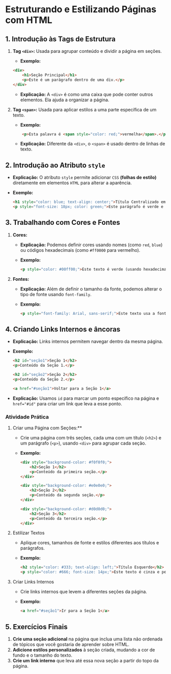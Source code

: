 # Estruturando e Estilizando Páginas com HTML

## 1. Introdução às Tags de Estrutura

1. **Tag `<div>`:** Usada para agrupar conteúdo e dividir a página em seções.

    - **Exemplo:**

    ```html
    <div>
        <h1>Seção Principal</h1>
        <p>Este é um parágrafo dentro de uma div.</p>
    </div>
    ```

    - **Explicação:** A `<div>` é como uma caixa que pode conter outros elementos. Ela ajuda a organizar a página.

2. **Tag `<span>`:** Usada para aplicar estilos a uma parte específica de um texto.

    - **Exemplo:**

    ```html
        <p>Esta palavra é <span style="color: red;">vermelha</span>.</p>
    ```

    - **Explicação:** Diferente da `<div>`, o `<span>` é usado dentro de linhas de texto.

## 2. Introdução ao Atributo `style`

- **Explicação:** O atributo `style` permite adicionar `CSS` **(folhas de estilo)** diretamente em elementos `HTML` para alterar a aparência.

- **Exemplo:**

     ```html
     <h1 style="color: blue; text-align: center;">Título Centralizado em Azul</h1>
     <p style="font-size: 18px; color: green;">Este parágrafo é verde e tem tamanho de fonte 18px.</p>
     ```

## 3. Trabalhando com Cores e Fontes

1. **Cores:**

    - **Explicação:** Podemos definir cores usando nomes (como `red`, `blue`) ou códigos hexadecimais (como `#ff0000` para vermelho).

    - **Exemplo:**

        ```html
        <p style="color: #00ff00;">Este texto é verde (usando hexadecimal).</p>
        ```

2. **Fontes:**

    - **Explicação:** Além de definir o tamanho da fonte, podemos alterar o tipo de fonte usando `font-family`.

    - **Exemplo:**

        ```html
        <p style="font-family: Arial, sans-serif;">Este texto usa a fonte Arial.</p>
        ```

## 4. Criando Links Internos e âncoras

- **Explicação:** Links internos permitem navegar dentro da mesma página.

- **Exemplo:**

    ```html
    <h2 id="seção1">Seção 1</h2>
    <p>Conteúdo da Seção 1.</p>
    
    <h2 id="seção2">Seção 2</h2>
    <p>Conteúdo da Seção 2.</p>
    
    <a href="#seção1">Voltar para a Seção 1</a>
    ```

- **Explicação:** Usamos `id` para marcar um ponto específico na página e `href="#id"` para criar um link que leva a esse ponto.

### Atividade Prática

1. Criar uma Página com Seções:**
  
    - Crie uma página com três seções, cada uma com um título (`<h2>`) e um parágrafo (`<p>`), usando `<div>` para agrupar cada seção.

    - **Exemplo:**

        ```html
        <div style="background-color: #f0f0f0;">
            <h2>Seção 1</h2>
            <p>Conteúdo da primeira seção.</p>
        </div>
        
        <div style="background-color: #e0e0e0;">
            <h2>Seção 2</h2>
            <p>Conteúdo da segunda seção.</p>
        </div>
        
        <div style="background-color: #d0d0d0;">
            <h2>Seção 3</h2>
            <p>Conteúdo da terceira seção.</p>
        </div>
        ```

2. Estilizar Textos

    - Aplique cores, tamanhos de fonte e estilos diferentes aos títulos e parágrafos.
    - **Exemplo:**

        ```html
        <h2 style="color: #333; text-align: left;">Título Esquerdo</h2>
        <p style="color: #666; font-size: 14px;">Este texto é cinza e pequeno.</p>
        ```

3. Criar Links Internos

    - Crie links internos que levem a diferentes seções da página.
    - **Exemplo:**

        ```html
        <a href="#seção1">Ir para a Seção 1</a>
         ```

## 5. Exercícios Finais

1. **Crie uma seção adicional** na página que inclua uma lista não ordenada de tópicos que você gostaria de aprender sobre HTML.
2. **Adicione estilos personalizados** à seção criada, mudando a cor de fundo e o tamanho do texto.
3. **Crie um link interno** que leva até essa nova seção a partir do topo da página.
